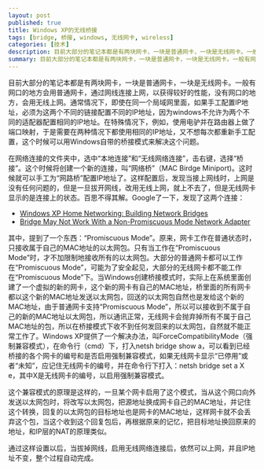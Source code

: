```yaml
---
layout: post
published: true
title: Windows XP的无线桥接
tags: [bridge, 桥接, windows, 无线网卡, wireless]
categories: [技术]    
description: 目前大部分的笔记本都是有两块网卡，一块是普通网卡，一块是无线网卡。一般有网口的地方会用普通网卡，通过网线连接上网，以获得较好的性能，没有网口的地方，会用无线上网。通常情况下，即使在同一个局域网里面，如果手工配置IP地址，必须为这两个不同的链接配置不同的IP地址，因为windows不允许为两个不同的适配器配置相同的IP
summary: 目前大部分的笔记本都是有两块网卡，一块是普通网卡，一块是无线网卡。一般有网口的地方会用普通网卡，通过网线连接上网，以获得较好的性能，没有网口的地方，会用无线上网。通常情况下，即使在同一个局域网里面，如果手工配置IP地址，必须为这两个不同的链接配置不同的IP地址，因为windows不允许为两个不同的适配器配置相同的IP地址。在特殊情况下，例如，使用电驴并在路由器上做了端口映射，于是需要在两种情况下都使用相同的IP地址，又不想每次都重新手工配置，这个时候可以用Windows自带的桥接模式来解决这个问
---
```

目前大部分的笔记本都是有两块网卡，一块是普通网卡，一块是无线网卡。一般有网口的地方会用普通网卡，通过网线连接上网，以获得较好的性能，没有网口的地方，会用无线上网。通常情况下，即使在同一个局域网里面，如果手工配置IP地址，必须为这两个不同的链接配置不同的IP地址，因为windows不允许为两个不同的适配器配置相同的IP地址。在特殊情况下，例如，使用电驴并在路由器上做了端口映射，于是需要在两种情况下都使用相同的IP地址，又不想每次都重新手工配置，这个时候可以用Windows自带的桥接模式来解决这个问题。

在网络连接的文件夹中，选中“本地连接”和“无线网络连接”，击右键，选择“桥接”。这个时候将创建一个新的连接，叫“网络桥”（MAC Birdge Miniport)。这时候就可以手工为“网路桥”配置IP地址了。这样配置后，发现当接上网线时，上网是没有任何问题的，但是一旦拔开网线，改用无线上网，就上不去了，但是无线网卡显示的是连接上的状态。百思不得其解。Google了一下，发现了这两个连接：

* [Windows XP Home Networking: Building Network Bridges](http://www.microsoft.com/windowsxp/using/networking/expert/crawford_02april22.mspx)
* [Bridge May Not Work With a Non-Promiscuous Mode Network Adapter](http://support.microsoft.com/default.aspx?scid=KB;EN-US;Q302348&ID=KB;EN-US;Q302348&)

其中，提到了一个东西：“Promiscuous Mode”。原来，网卡工作在普通状态时，只接收属于自己的MAC地址的以太网包。只有当工作在“Promiscuous Mode”时，才不加限制地接收所有的以太网包。大部分的普通网卡都可以工作在“Promiscuous Mode”，可能为了安全起见，大部分的无线网卡都不能工作在“Promiscuous Mode”下。当Windows创建桥接模式时，实际上在系统里面创建了一个虚拟的新的网卡，这个新的网卡有自己的MAC地址，桥里面的所有网卡都以这个新的MAC地址发送以太网包，回送的以太网包自然也是发给这个新的MAC地址，由于普通网卡支持“Promiscuous Mode”，所以可以接收到不属于自己的新的MAC地址以太网包，所以通讯正常，无线网卡会抛弃掉所有不属于自己MAC地址的包，所以在桥接模式下收不到任何发回来的以太网包，自然就不能正常工作了。Windows XP提供了一个解决办法，叫ForceCompatibilityMode（强制兼容模式），在命令行（cmd）下，打入netsh bridge show a，可以看到已经桥接的各个网卡的编号和是否启用强制兼容模式，如果无线网卡显示“已停用”或者“未知”，应记住无线网卡的编号，并在命令行下打入：netsh bridge set a X e，其中X是无线网卡的编号，以启用强制兼容模式。

这个兼容模式的原理是这样的，一旦某个网卡启用了这个模式，当从这个网口向外发送以太网包时，将改写以太网包，把源地址换成网卡自己的MAC地址，并记住这个转换，回复的以太网包的目标地址也是网卡的MAC地址，这样网卡就不会丢弃这个包，当这个收到这个回复包后，再根据原来的记忆，把目标地址换回原来的地址，和IP层的NAT的原理类似。

通过这样设置以后，当拔掉网线，启用无线网络连接后，依然可以上网，并且IP地址不变，整个过程自动完成。

